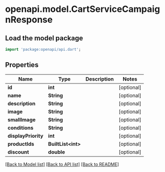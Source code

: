 # openapi.model.CartServiceCampaignResponse

## Load the model package
```dart
import 'package:openapi/api.dart';
```

## Properties
Name | Type | Description | Notes
------------ | ------------- | ------------- | -------------
**id** | **int** |  | [optional] 
**name** | **String** |  | [optional] 
**description** | **String** |  | [optional] 
**image** | **String** |  | [optional] 
**smallImage** | **String** |  | [optional] 
**conditions** | **String** |  | [optional] 
**displayPriority** | **int** |  | [optional] 
**productIds** | **BuiltList&lt;int&gt;** |  | [optional] 
**discount** | **double** |  | [optional] 

[[Back to Model list]](../README.md#documentation-for-models) [[Back to API list]](../README.md#documentation-for-api-endpoints) [[Back to README]](../README.md)


